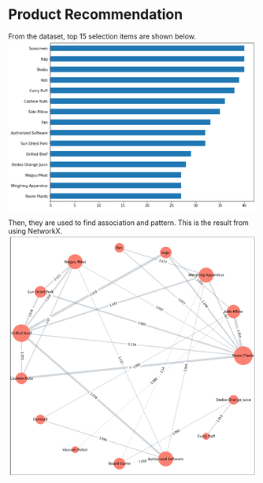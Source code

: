 # Product Recommendation

From the dataset, top 15 selection items are shown below.
![Picture 7-1](https://github.com/ntc-namwong/BADS7105/blob/main/Homework%2007/Picture%207-1%20EDA.jpg)

Then, they are used to find association and pattern. This is the result from using NetworkX.
![Picture 7-2](https://github.com/ntc-namwong/BADS7105/blob/main/Homework%2007/Picture%207-2%20Networkx.jpg)
